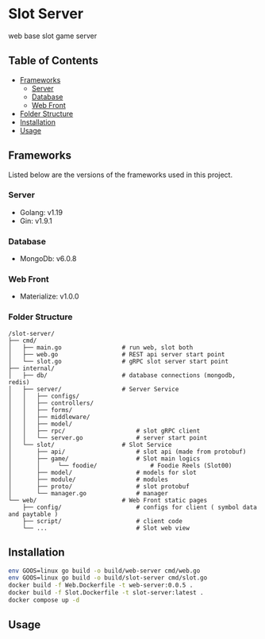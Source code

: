 # Slot Server
web base slot game server


## Table of Contents

- [Frameworks](#frameworks)
    - [Server](#server)
    - [Database](#database)
    - [Web Front](#web-front)
- [Folder Structure](#folder-structure)
- [Installation](#installation)
- [Usage](#usage)

## Frameworks

Listed below are the versions of the frameworks used in this project.

### Server

- Golang: v1.19
- Gin: v1.9.1

### Database

- MongoDb: v6.0.8

### Web Front

- Materialize: v1.0.0


### Folder Structure
```text
/slot-server/
├── cmd/
│   ├── main.go                 # run web, slot both
│   ├── web.go                  # REST api server start point
│   └── slot.go                 # gRPC slot server start point
├── internal/
│   ├── db/                     # database connections (mongodb, redis)
│   ├── server/                 # Server Service
│   │   ├── configs/          
│   │   ├── controllers/          
│   │   ├── forms/          
│   │   ├── middleware/          
│   │   ├── model/               
│   │   ├── rpc/                    # slot gRPC client
│   │   └── server.go               # server start point
│   └── slot/                   # Slot Service
│       ├── api/                    # slot api (made from protobuf)
│       ├── game/                   # Slot main logics
│       │     └── foodie/               # Foodie Reels (Slot00)
│       ├── model/                  # models for slot
│       ├── module/                 # modules
│       ├── proto/                  # slot protobuf
│       └── manager.go              # manager
└── web/                        # Web Front static pages
    ├── config/                     # configs for client ( symbol data and paytable )
    ├── script/                     # client code
    └── ...                         # Slot web view
```




## Installation

```bash
env GOOS=linux go build -o build/web-server cmd/web.go
env GOOS=linux go build -o build/slot-server cmd/slot.go
docker build -f Web.Dockerfile -t web-server:0.0.5 .
docker build -f Slot.Dockerfile -t slot-server:latest .
docker compose up -d
```
## Usage
